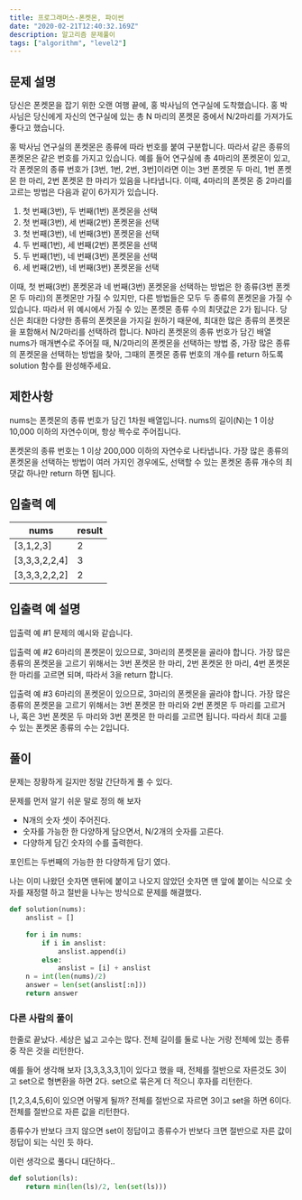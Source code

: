 ```yaml
---
title: 프로그래머스-폰켓몬, 파이썬
date: "2020-02-21T12:40:32.169Z"
description: 알고리즘 문제풀이
tags: ["algorithm", "level2"] 
---
```


## 문제 설명
당신은 폰켓몬을 잡기 위한 오랜 여행 끝에, 홍 박사님의 연구실에 도착했습니다. 홍 박사님은 당신에게 자신의 연구실에 있는 총 N 마리의 폰켓몬 중에서 N/2마리를 가져가도 좋다고 했습니다.

홍 박사님 연구실의 폰켓몬은 종류에 따라 번호를 붙여 구분합니다. 따라서 같은 종류의 폰켓몬은 같은 번호를 가지고 있습니다. 예를 들어 연구실에 총 4마리의 폰켓몬이 있고, 각 폰켓몬의 종류 번호가 [3번, 1번, 2번, 3번]이라면 이는 3번 폰켓몬 두 마리, 1번 폰켓몬 한 마리, 2번 폰켓몬 한 마리가 있음을 나타냅니다. 이때, 4마리의 폰켓몬 중 2마리를 고르는 방법은 다음과 같이 6가지가 있습니다.

1. 첫 번째(3번), 두 번째(1번) 폰켓몬을 선택
2. 첫 번째(3번), 세 번째(2번) 폰켓몬을 선택
3. 첫 번째(3번), 네 번째(3번) 폰켓몬을 선택
4. 두 번째(1번), 세 번째(2번) 폰켓몬을 선택
5. 두 번째(1번), 네 번째(3번) 폰켓몬을 선택
6. 세 번째(2번), 네 번째(3번) 폰켓몬을 선택

이때, 첫 번째(3번) 폰켓몬과 네 번째(3번) 폰켓몬을 선택하는 방법은 한 종류(3번 폰켓몬 두 마리)의 폰켓몬만 가질 수 있지만, 다른 방법들은 모두 두 종류의 폰켓몬을 가질 수 있습니다. 따라서 위 예시에서 가질 수 있는 폰켓몬 종류 수의 최댓값은 2가 됩니다.
당신은 최대한 다양한 종류의 폰켓몬을 가지길 원하기 때문에, 최대한 많은 종류의 폰켓몬을 포함해서 N/2마리를 선택하려 합니다. N마리 폰켓몬의 종류 번호가 담긴 배열 nums가 매개변수로 주어질 때, N/2마리의 폰켓몬을 선택하는 방법 중, 가장 많은 종류의 폰켓몬을 선택하는 방법을 찾아, 그때의 폰켓몬 종류 번호의 개수를 return 하도록 solution 함수를 완성해주세요.

## 제한사항
nums는 폰켓몬의 종류 번호가 담긴 1차원 배열입니다.
nums의 길이(N)는 1 이상 10,000 이하의 자연수이며, 항상 짝수로 주어집니다.

폰켓몬의 종류 번호는 1 이상 200,000 이하의 자연수로 나타냅니다.
가장 많은 종류의 폰켓몬을 선택하는 방법이 여러 가지인 경우에도, 선택할 수 있는 폰켓몬 종류 개수의 최댓값 하나만 return 하면 됩니다.

## 입출력 예

|nums	|result|
|-|-|
|[3,1,2,3]	|2
|[3,3,3,2,2,4]|	3
|[3,3,3,2,2,2]|	2


## 입출력 예 설명

입출력 예 #1
문제의 예시와 같습니다.

입출력 예 #2
6마리의 폰켓몬이 있으므로, 3마리의 폰켓몬을 골라야 합니다.
가장 많은 종류의 폰켓몬을 고르기 위해서는 3번 폰켓몬 한 마리, 2번 폰켓몬 한 마리, 4번 폰켓몬 한 마리를 고르면 되며, 따라서 3을 return 합니다.

입출력 예 #3
6마리의 폰켓몬이 있으므로, 3마리의 폰켓몬을 골라야 합니다.
가장 많은 종류의 폰켓몬을 고르기 위해서는 3번 폰켓몬 한 마리와 2번 폰켓몬 두 마리를 고르거나, 혹은 3번 폰켓몬 두 마리와 3번 폰켓몬 한 마리를 고르면 됩니다. 따라서 최대 고를 수 있는 폰켓몬 종류의 수는 2입니다.


## 풀이

문제는 장황하게 길지만 정말 간단하게 풀 수 있다. 

문제를 먼저 알기 쉬운 말로 정의 해 보자

- N개의 숫자 셋이 주어진다.
- 숫자를 가능한 한 다양하게 담으면서, N/2개의 숫자를 고른다.
- 다양하게 담긴 숫자의 수를 출력한다. 

포인트는 두번째의 가능한 한 다양하게 담기 였다.

나는 이미 나왔던 숫자면 맨뒤에 붙이고 나오지 않았던 숫자면 맨 앞에 붙이는 식으로 숫자를 재정렬 하고 절반을 나누는 방식으로 문제를 해결했다. 


```python
def solution(nums):
    anslist = []
    
    for i in nums:
        if i in anslist:
            anslist.append(i)
        else:
            anslist = [i] + anslist
    n = int(len(nums)/2)
    answer = len(set(anslist[:n]))
    return answer

```

### 다른 사람의 풀이
한줄로 끝났다. 세상은 넓고 고수는 많다. 전체 길이를 둘로 나눈 거랑 전체에 있는 종류중 작은 것을 리턴한다. 

예를 들어 생각해 보자 [3,3,3,3,3,1]이 있다고 했을 때, 전체를 절반으로 자른것도 3이고 set으로 형변환을 하면 2다. set으로 묶은게 더 적으니 후자를 리턴한다.

[1,2,3,4,5,6]이 있으면 어떻게 될까? 전체를 절반으로 자르면 3이고 set을 하면 6이다. 전체를 절반으로 자른 값을 리턴한다. 

종류수가 반보다 크지 않으면 set이 정답이고 종류수가 반보다 크면 절반으로 자른 값이 정답이 되는 식인 듯 하다. 

이런 생각으로 풀다니 대단하다.. 



```python
def solution(ls):
    return min(len(ls)/2, len(set(ls)))


```
